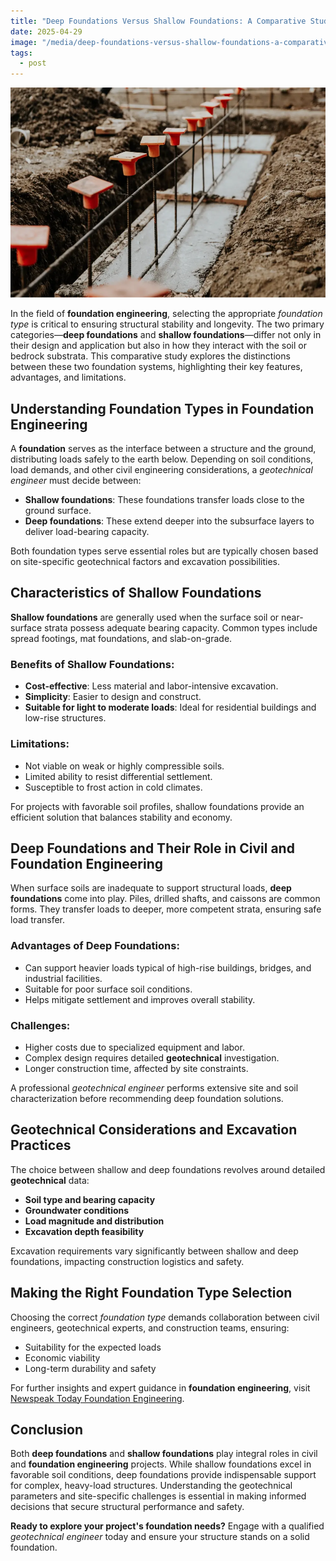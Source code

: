 ```yaml
---
title: "Deep Foundations Versus Shallow Foundations: A Comparative Study"
date: 2025-04-29
image: "/media/deep-foundations-versus-shallow-foundations-a-comparative-study.webp"
tags:
  - post
---
```


![Deep Foundations Versus Shallow Foundations: A Comparative Study](/media/deep-foundations-versus-shallow-foundations-a-comparative-study.webp)

In the field of **foundation engineering**, selecting the appropriate *foundation type* is critical to ensuring structural stability and longevity. The two primary categories—**deep foundations** and **shallow foundations**—differ not only in their design and application but also in how they interact with the soil or bedrock substrata. This comparative study explores the distinctions between these two foundation systems, highlighting their key features, advantages, and limitations.

## Understanding Foundation Types in Foundation Engineering

A **foundation** serves as the interface between a structure and the ground, distributing loads safely to the earth below. Depending on soil conditions, load demands, and other civil engineering considerations, a *geotechnical engineer* must decide between:

- **Shallow foundations**: These foundations transfer loads close to the ground surface.
- **Deep foundations**: These extend deeper into the subsurface layers to deliver load-bearing capacity.

Both foundation types serve essential roles but are typically chosen based on site-specific geotechnical factors and excavation possibilities.

## Characteristics of Shallow Foundations

**Shallow foundations** are generally used when the surface soil or near-surface strata possess adequate bearing capacity. Common types include spread footings, mat foundations, and slab-on-grade.

### Benefits of Shallow Foundations:
- **Cost-effective**: Less material and labor-intensive excavation.
- **Simplicity**: Easier to design and construct.
- **Suitable for light to moderate loads**: Ideal for residential buildings and low-rise structures.

### Limitations:
- Not viable on weak or highly compressible soils.
- Limited ability to resist differential settlement.
- Susceptible to frost action in cold climates.

For projects with favorable soil profiles, shallow foundations provide an efficient solution that balances stability and economy.

## Deep Foundations and Their Role in Civil and Foundation Engineering

When surface soils are inadequate to support structural loads, **deep foundations** come into play. Piles, drilled shafts, and caissons are common forms. They transfer loads to deeper, more competent strata, ensuring safe load transfer.

### Advantages of Deep Foundations:
- Can support heavier loads typical of high-rise buildings, bridges, and industrial facilities.
- Suitable for poor surface soil conditions.
- Helps mitigate settlement and improves overall stability.

### Challenges:
- Higher costs due to specialized equipment and labor.
- Complex design requires detailed **geotechnical** investigation.
- Longer construction time, affected by site constraints.

A professional *geotechnical engineer* performs extensive site and soil characterization before recommending deep foundation solutions.

## Geotechnical Considerations and Excavation Practices

The choice between shallow and deep foundations revolves around detailed **geotechnical** data:

- **Soil type and bearing capacity**
- **Groundwater conditions**
- **Load magnitude and distribution**
- **Excavation depth feasibility**

Excavation requirements vary significantly between shallow and deep foundations, impacting construction logistics and safety.

## Making the Right Foundation Type Selection

Choosing the correct *foundation type* demands collaboration between civil engineers, geotechnical experts, and construction teams, ensuring:

- Suitability for the expected loads
- Economic viability
- Long-term durability and safety

For further insights and expert guidance in **foundation engineering**, visit [Newspeak Today Foundation Engineering](https://newspeak.today/posts/foundation-engineering).

## Conclusion

Both **deep foundations** and **shallow foundations** play integral roles in civil and **foundation engineering** projects. While shallow foundations excel in favorable soil conditions, deep foundations provide indispensable support for complex, heavy-load structures. Understanding the geotechnical parameters and site-specific challenges is essential in making informed decisions that secure structural performance and safety.

**Ready to explore your project's foundation needs?** Engage with a qualified *geotechnical engineer* today and ensure your structure stands on a solid foundation.
